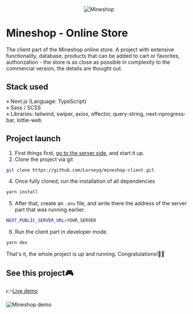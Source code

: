 <div align='center'><img src='https://i.imgur.com/Pn7mwzl.jpg' alt='Mineshop'/></div>

# Mineshop - Online Store

The client part of the Mineshop online store. A project with extensive
functionality, database, products that can be added to cart or favorites,
authorization - the store is as close as possible in complexity to the
commercial version, the details are thought out.

## Stack used

» Next.js (Language: TypeScript)\
» Sass / SCSS\
» Libraries: tailwind, swiper, axios, effector, query-string, next-nprogress-bar, lottie-web

## Project launch

1. First things first,
   [go to the server side,](https://github.com/Lorneyq/mineshop-server) and
   start it up.
2. Clone the project via git

```bash
git clone https://github.com/Lorneyq/mineshop-client.git
```

4. Once fully cloned, run the installation of all dependencies

```bash
yarn install
```

5. After that, create an `.env` file, and write there the address of the server
   part that was running earlier.

```bash
NEXT_PUBLIC_SERVER_URL=YOUR_SERVER
```

6. Run the client part in developer mode.

```bash
yarn dev
```

That's it, the whole project is up and running. Congratulations!🎉🥳

## See this project🎮

👉[Live demo](http://mineshop.vercel.app/)

![Mineshop demo](https://api-lorneyq.online/media/projects/mineshop.jpg)
